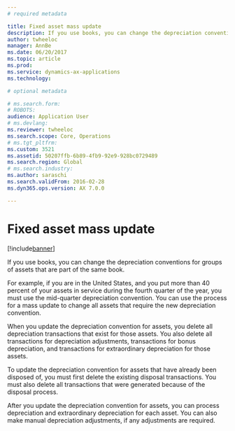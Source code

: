 ```yaml
---
# required metadata

title: Fixed asset mass update
description: If you use books, you can change the depreciation conventions for groups of assets that are part of the same book.
author: twheeloc
manager: AnnBe
ms.date: 06/20/2017
ms.topic: article
ms.prod: 
ms.service: dynamics-ax-applications
ms.technology: 

# optional metadata

# ms.search.form: 
# ROBOTS: 
audience: Application User
# ms.devlang: 
ms.reviewer: twheeloc
ms.search.scope: Core, Operations
# ms.tgt_pltfrm: 
ms.custom: 3521
ms.assetid: 50207ffb-6b89-4fb9-92e9-928bc0729489
ms.search.region: Global
# ms.search.industry: 
ms.author: saraschi
ms.search.validFrom: 2016-02-28
ms.dyn365.ops.version: AX 7.0.0

---
```


# Fixed asset mass update

[!include[banner](../includes/banner.md)]


If you use books, you can change the depreciation conventions for groups of assets that are part of the same book.

For example, if you are in the United States, and you put more than 40 percent of your assets in service during the fourth quarter of the year, you must use the mid-quarter depreciation convention. You can use the process for a mass update to change all assets that require the new depreciation convention. 

When you update the depreciation convention for assets, you delete all depreciation transactions that exist for those assets. You also delete all transactions for depreciation adjustments, transactions for bonus depreciation, and transactions for extraordinary depreciation for those assets. 

To update the depreciation convention for assets that have already been disposed of, you must first delete the existing disposal transactions. You must also delete all transactions that were generated because of the disposal process. 

After you update the depreciation convention for assets, you can process depreciation and extraordinary depreciation for each asset. You can also make manual depreciation adjustments, if any adjustments are required.





